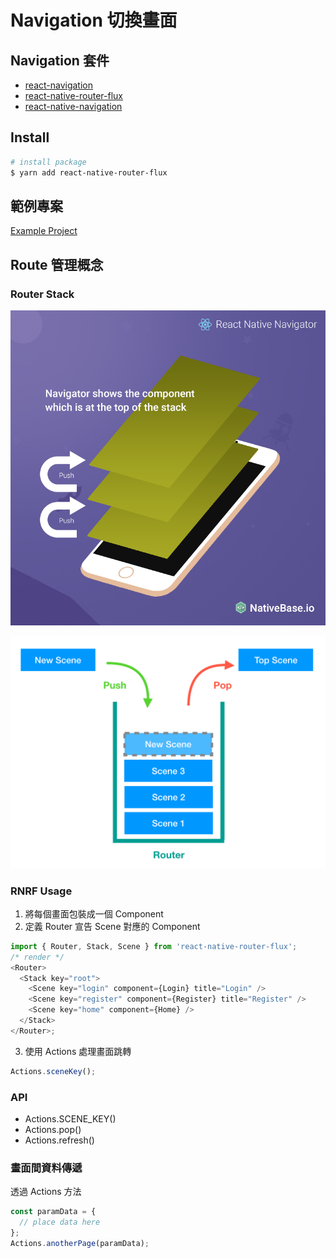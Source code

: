 # Navigation 切換畫面

## Navigation 套件

- [react-navigation](https://github.com/react-navigation/react-navigation)
- [react-native-router-flux](https://github.com/aksonov/react-native-router-flux)
- [react-native-navigation](https://github.com/wix/react-native-navigation)

## Install

```bash
# install package
$ yarn add react-native-router-flux
```

## 範例專案

[Example Project](https://github.com/kyoyadmoon/RNRF-examples)

## Route 管理概念

### Router Stack

![route stack](./assets/route-stack.png)

![route stack flow](./assets/route-stack-flow.png)

### RNRF Usage

1.  將每個畫面包裝成一個 Component
2.  定義 Router
    宣告 Scene 對應的 Component

```javascript
import { Router, Stack, Scene } from 'react-native-router-flux';
/* render */
<Router>
  <Stack key="root">
    <Scene key="login" component={Login} title="Login" />
    <Scene key="register" component={Register} title="Register" />
    <Scene key="home" component={Home} />
  </Stack>
</Router>;
```

3.  使用 Actions 處理畫面跳轉

```javascript
Actions.sceneKey();
```

### API

- Actions.SCENE_KEY()
- Actions.pop()
- Actions.refresh()

### 畫面間資料傳遞

透過 Actions 方法

```javascript
const paramData = {
  // place data here
};
Actions.anotherPage(paramData);
```
